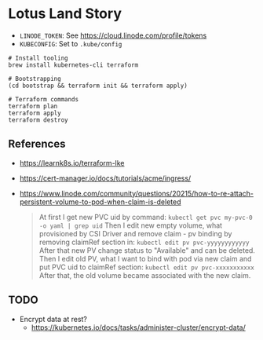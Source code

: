 # Lotus Land Story

- `LINODE_TOKEN`: See https://cloud.linode.com/profile/tokens
- `KUBECONFIG`: Set to `.kube/config`

```
# Install tooling
brew install kubernetes-cli terraform

# Bootstrapping
(cd bootstrap && terraform init && terraform apply)

# Terraform commands
terraform plan
terraform apply
terraform destroy
```

## References

- https://learnk8s.io/terraform-lke
- https://cert-manager.io/docs/tutorials/acme/ingress/
- https://www.linode.com/community/questions/20215/how-to-re-attach-persistent-volume-to-pod-when-claim-is-deleted

  > At first I get new PVC uid by command:
  > `kubectl get pvc my-pvc-0 -o yaml | grep uid`
  > Then I edit new empty volume, what provisioned by CSI Driver and remove claim - pv binding by removing claimRef section in:
  > `kubectl edit pv pvc-yyyyyyyyyyyy`
  > After that new PV change status to "Available" and can be deleted.
  > Then I edit old PV, what I want to bind with pod via new claim and put PVC uid to claimRef section:
  > `kubectl edit pv pvc-xxxxxxxxxxx`
  > After that, the old volume became associated with the new claim.

## TODO

- Encrypt data at rest?
  - https://kubernetes.io/docs/tasks/administer-cluster/encrypt-data/

